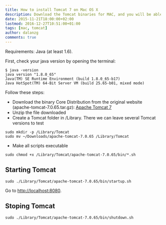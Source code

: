 ```yaml
---
title: How to install Tomcat 7 on Mac OS X
description: Download the Tomcat binaries for MAC, and you will be able to start and stop your Application Server.
date: 2015-11-21T18:00:00+02:00
lastmod: 2016-12-27T10:51:00+01:00
tags: [mac, tomcat]
author: dalanzg
comments: true
---
```


Requirements: Java (at least 1.6).

First, check your java version by opening the terminal:

```terminal
$ java -version
java version "1.8.0_65"
Java(TM) SE Runtime Environment (build 1.8.0_65-b17)
Java HotSpot(TM) 64-Bit Server VM (build 25.65-b01, mixed mode)
```

Follow these steps:

- Download the binary Core Distribution from the original website (apache-tomcat-7.0.65.tar.gz): [Apache Tomcat 7](https://tomcat.apache.org/download-70.cgi)
- Unzip the file downloaded
- Create a Tomcat folder in /Library. There we can leave several Tomcat versions to test

```terminal
sudo mkdir -p /Library/Tomcat
sudo mv ~/Downloads/apache-tomcat-7.0.65 /Library/Tomcat
```

- Make all scripts executable

```terminal
sudo chmod +x /Library/Tomcat/apache-tomcat-7.0.65/bin/*.sh
```

## Starting Tomcat

```terminal
sudo ./Library/Tomcat/apache-tomcat-7.0.65/bin/startup.sh
```

Go to [http://localhost:8080](http://localhost:8080).

## Stoping Tomcat

```terminal
sudo ./Library/Tomcat/apache-tomcat-7.0.65/bin/shutdown.sh
```
